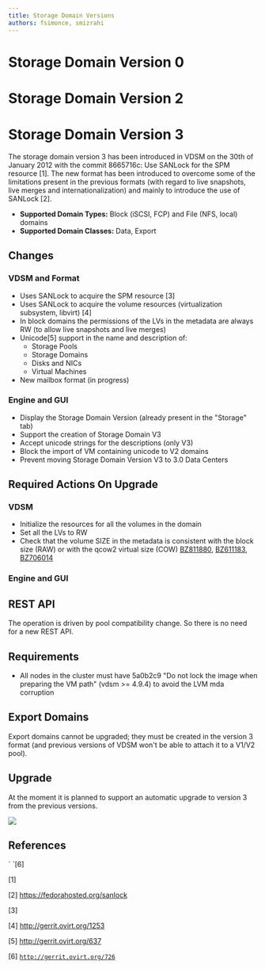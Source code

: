 ```yaml
---
title: Storage Domain Versions
authors: fsimonce, smizrahi
---
```


<!-- TODO: Content review -->

# Storage Domain Version 0

# Storage Domain Version 2

# Storage Domain Version 3

The storage domain version 3 has been introduced in VDSM on the 30th of January 2012 with the commit 8665716c: Use SANLock for the SPM resource [1]. The new format has been introduced to overcome some of the limitations present in the previous formats (with regard to live snapshots, live merges and internationalization) and mainly to introduce the use of SANLock [2].

*   **Supported Domain Types:** Block (iSCSI, FCP) and File (NFS, local) domains
*   **Supported Domain Classes:** Data, Export

## Changes

### VDSM and Format

*   Uses SANLock to acquire the SPM resource [3]
*   Uses SANLock to acquire the volume resources (virtualization subsystem, libvirt) [4]
*   In block domains the permissions of the LVs in the metadata are always RW (to allow live snapshots and live merges)
*   Unicode[5] support in the name and description of:
    -   Storage Pools
    -   Storage Domains
    -   Disks and NICs
    -   Virtual Machines
*   New mailbox format (in progress)

### Engine and GUI

*   Display the Storage Domain Version (already present in the "Storage" tab)
*   Support the creation of Storage Domain V3
*   Accept unicode strings for the descriptions (only V3)
*   Block the import of VM containing unicode to V2 domains
*   Prevent moving Storage Domain Version V3 to 3.0 Data Centers

## Required Actions On Upgrade

### VDSM

*   Initialize the resources for all the volumes in the domain
*   Set all the LVs to RW
*   Check that the volume SIZE in the metadata is consistent with the block size (RAW) or with the qcow2 virtual size (COW) [BZ811880](https://bugzilla.redhat.com/show_bug.cgi?id=811880), [BZ611183](https://bugzilla.redhat.com/show_bug.cgi?id=611183), [BZ706014](https://bugzilla.redhat.com/show_bug.cgi?id=706014)

### Engine and GUI

## REST API

The operation is driven by pool compatibility change. So there is no need for a new REST API.

## Requirements

*   All nodes in the cluster must have 5a0b2c9 "Do not lock the image when preparing the VM path" (vdsm >= 4.9.4) to avoid the LVM mda corruption

## Export Domains

Export domains cannot be upgraded; they must be created in the version 3 format (and previous versions of VDSM won't be able to attach it to a V1/V2 pool).

## Upgrade

At the moment it is planned to support an automatic upgrade to version 3 from the previous versions.

![](/images/wiki/DomainUpgrade1.png)

## References

<references>
` `[6]

</references>

[1]

[2] <https://fedorahosted.org/sanlock>

[3]

[4] <http://gerrit.ovirt.org/1253>

[5] <http://gerrit.ovirt.org/637>

[6] [`http://gerrit.ovirt.org/726`](http://gerrit.ovirt.org/726)
